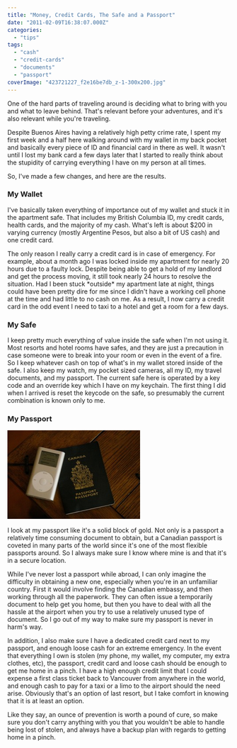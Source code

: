 ```yaml
---
title: "Money, Credit Cards, The Safe and a Passport"
date: "2011-02-09T16:38:07.000Z"
categories: 
  - "tips"
tags: 
  - "cash"
  - "credit-cards"
  - "documents"
  - "passport"
coverImage: "423721227_f2e16be7db_z-1-300x200.jpg"
---
```


One of the hard parts of traveling around is deciding what to bring with you and what to leave behind. That's relevant before your adventures, and it's also relevant while you're traveling.

Despite Buenos Aires having a relatively high petty crime rate, I spent my first week and a half here walking around with my wallet in my back pocket and basically every piece of ID and financial card in there as well. It wasn't until I lost my bank card a few days later that I started to really think about the stupidity of carrying everything I have on my person at all times.

So, I've made a few changes, and here are the results.

### My Wallet

I've basically taken everything of importance out of my wallet and stuck it in the apartment safe. That includes my British Columbia ID, my credit cards, health cards, and the majority of my cash. What's left is about $200 in varying currency (mostly Argentine Pesos, but also a bit of US cash) and one credit card.

The only reason I really carry a credit card is in case of emergency. For example, about a month ago I was locked inside my apartment for nearly 20 hours due to a faulty lock. Despite being able to get a hold of my landlord and get the process moving, it still took nearly 24 hours to resolve the situation. Had I been stuck \*outside\* my apartment late at night, things could have been pretty dire for me since I didn't have a working cell phone at the time and had little to no cash on me. As a result, I now carry a credit card in the odd event I need to taxi to a hotel and get a room for a few days.

### My Safe

I keep pretty much everything of value inside the safe when I'm not using it. Most resorts and hotel rooms have safes, and they are just a precaution in case someone were to break into your room or even in the event of a fire. So I keep whatever cash on top of what's in my wallet stored inside of the safe. I also keep my watch, my pocket sized cameras, all my ID, my travel documents, and my passport. The current safe here is operated by a key code and an override key which I have on my keychain. The first thing I did when I arrived is reset the keycode on the safe, so presumably the current combination is known only to me.

### My Passport

[![](images/423721227_f2e16be7db_z-1-300x200.jpg "Passport")](http://www.migratorynerd.com/wordpress/wp-content/uploads/2011/02/423721227_f2e16be7db_z-1.jpg)

I look at my passport like it's a solid block of gold. Not only is a passport a relatively time consuming document to obtain, but a Canadian passport is coveted in many parts of the world since it's one of the most flexible passports around. So I always make sure I know where mine is and that it's in a secure location.

While I've never lost a passport while abroad, I can only imagine the difficulty in obtaining a new one, especially when you're in an unfamiliar country. First it would involve finding the Canadian embassy, and then working through all the paperwork. They can often issue a temporarily document to help get you home, but then you have to deal with all the hassle at the airport when you try to use a relatively unused type of document. So I go out of my way to make sure my passport is never in harm's way.

In addition, I also make sure I have a dedicated credit card next to my passport, and enough loose cash for an extreme emergency. In the event that everything I own is stolen (my phone, my wallet, my computer, my extra clothes, etc), the passport, credit card and loose cash should be enough to get me home in a pinch. I have a high enough credit limit that I could expense a first class ticket back to Vancouver from anywhere in the world, and enough cash to pay for a taxi or a limo to the airport should the need arise. Obviously that's an option of last resort, but I take comfort in knowing that it is at least an option.

Like they say, an ounce of prevention is worth a pound of cure, so make sure you don't carry anything with you that you wouldn't be able to handle being lost of stolen, and always have a backup plan with regards to getting home in a pinch.
